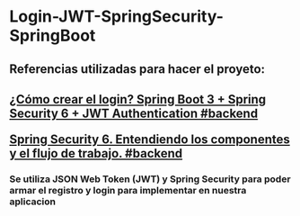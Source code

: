 # Login-JWT-SpringSecurity-SpringBoot
<h2>Referencias utilizadas para hacer el proyeto:<h2/>

<A HREF="https://www.youtube.com/watch?v=nwqQYCM4YT8&t=3293s&ab_channel=IvanaSoledadRojasC%C3%B3rsico">¿Cómo crear el login? Spring Boot 3 + Spring Security 6 + JWT Authentication #backend</A>

<A HREF="https://www.youtube.com/watch?v=qiPh0yrDNas&t=2s&ab_channel=IvanaSoledadRojasC%C3%B3rsico">Spring Security 6. Entendiendo los componentes y el flujo de trabajo. #backend</A>

<h3>Se utiliza JSON Web Token (JWT) y Spring Security para poder armar el registro y login para implementar en nuestra aplicacion</h3>
